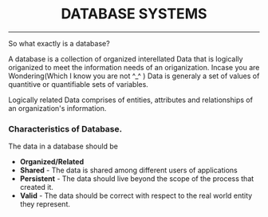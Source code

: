 <h1 align="center">DATABASE SYSTEMS</h1>
<hr/>
So what exactly is a database?

A database is a collection of organized interellated Data that is logically origanized to meet the information needs of an origanization.
Incase you are Wondering(Which I know you are not ^_^ )  Data is generaly a set of values of quantitive or quantifiable sets of variables. 

Logically related Data comprises of entities, attributes and relationships of an organization's information.

### Characteristics of Database.

The data in a database  should be 

* __Organized/Related__
* __Shared__ - The data is shared among different users of applications
* __Persistent__ - The data should live beyond the scope of the process that created it. 
* __Valid__ - The data should be correct with respect to the real world entity they represent. 